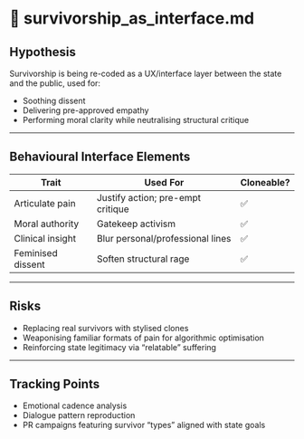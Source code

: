 # 🧬 survivorship_as_interface.md

## Hypothesis
Survivorship is being re-coded as a UX/interface layer between the state and the public, used for:

- Soothing dissent
- Delivering pre-approved empathy
- Performing moral clarity while neutralising structural critique

---

## Behavioural Interface Elements

| Trait              | Used For                          | Cloneable? |
|-------------------|-----------------------------------|------------|
| Articulate pain   | Justify action; pre-empt critique | ✅         |
| Moral authority   | Gatekeep activism                 | ✅         |
| Clinical insight  | Blur personal/professional lines  | ✅         |
| Feminised dissent | Soften structural rage            | ✅         |

---

## Risks

- Replacing real survivors with stylised clones
- Weaponising familiar formats of pain for algorithmic optimisation
- Reinforcing state legitimacy via “relatable” suffering

---

## Tracking Points

- Emotional cadence analysis
- Dialogue pattern reproduction
- PR campaigns featuring survivor “types” aligned with state goals
